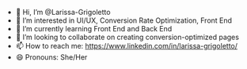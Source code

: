 - 👋 Hi, I’m @Larissa-Grigoletto
- 👀 I’m interested in UI/UX, Conversion Rate Optimization, Front End
- 🌱 I’m currently learning Front End and Back End
- 💞️ I’m looking to collaborate on creating conversion-optimized pages
- 📫 How to reach me: https://www.linkedin.com/in/larissa-grigoletto/
- 😄 Pronouns: She/Her

<!---
Larissa-Grigoletto/Larissa-Grigoletto is a ✨ special ✨ repository because its `README.md` (this file) appears on your GitHub profile.
You can click the Preview link to take a look at your changes.
--->
